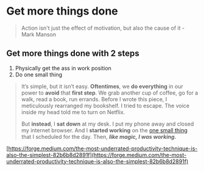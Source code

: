 # Get more things done

> Action isn't just the effect of motivation, but also the cause of it - Mark Manson

## Get more things done with 2 steps

1. Physically get the ass in work position
2. Do one small thing

> It’s simple, but it isn’t easy. **Oftentimes**, we **do everything** in our power to **avoid** that **first step**. We grab another cup of coffee, go for a walk, read a book, run errands. Before I wrote this piece, I meticulously rearranged my bookshelf. I tried to escape. The voice inside my head told me to turn on Netflix.
>
> But **instead**, I **sat down** at my desk. I put my phone away and closed my internet browser. And I **started working** on the [one small thing](https://dariusforoux.com/one-thing/) that I scheduled for the day. Then, _**like magic, I was working.**_

[https://forge.medium.com/the-most-underrated-productivity-technique-is-also-the-simplest-82b6b8d2891f](https://forge.medium.com/the-most-underrated-productivity-technique-is-also-the-simplest-82b6b8d2891f)

